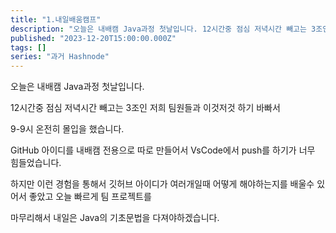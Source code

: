 ```yaml
---
title: "1.내일배움캠프"
description: "오늘은 내배캠 Java과정 첫날입니다. 12시간중 점심 저녁시간 빼고는 3조인 저희 팀원들과 이것저것 하기 바빠서 9-9시 온전히 몰입을 했습니다. GitHub 아이디를 내배캠 전용으로 따로 만들어서 VsCode에서 push를 하기가 너무 힘들었습니다. 하지만 이런 경험을 통해서 깃허브 아이디가 여러개일때 어떻게 해야하는지를 배울수 있어서 좋았고 오늘 빠르게 팀 프로젝트를 마무리해서 내일은 Java의 기초문법을 다져야하겠습니다."
published: "2023-12-20T15:00:00.000Z"
tags: []
series: "과거 Hashnode"
---
```


오늘은 내배캠 Java과정 첫날입니다.

12시간중 점심 저녁시간 빼고는 3조인 저희 팀원들과 이것저것 하기 바빠서

9-9시 온전히 몰입을 했습니다.

GitHub 아이디를 내배캠 전용으로 따로 만들어서 VsCode에서 push를 하기가 너무 힘들었습니다.

하지만 이런 경험을 통해서 깃허브 아이디가 여러개일때 어떻게 해야하는지를 배울수 있어서 좋았고 오늘 빠르게 팀 프로젝트를

마무리해서 내일은 Java의 기초문법을 다져야하겠습니다.